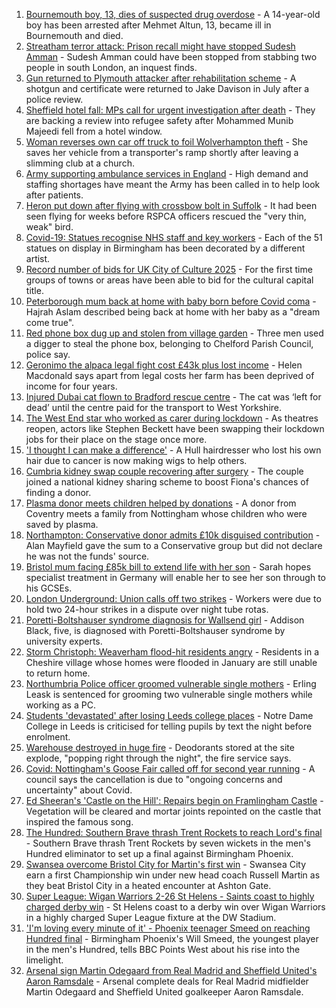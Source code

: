 1. [Bournemouth boy, 13, dies of suspected drug overdose](https://www.bbc.co.uk/news/uk-england-dorset-58287803) - A 14-year-old boy has been arrested after Mehmet Altun, 13, became ill in Bournemouth and died.
2. [Streatham terror attack: Prison recall might have stopped Sudesh Amman](https://www.bbc.co.uk/news/uk-england-london-58281243) - Sudesh Amman could have been stopped from stabbing two people in south London, an inquest finds.
3. [Gun returned to Plymouth attacker after rehabilitation scheme](https://www.bbc.co.uk/news/uk-england-devon-58282482) - A shotgun and certificate were returned to Jake Davison in July after a police review.
4. [Sheffield hotel fall: MPs call for urgent investigation after death](https://www.bbc.co.uk/news/uk-england-south-yorkshire-58280360) - They are backing a review into refugee safety after Mohammed Munib Majeedi fell from a hotel window.
5. [Woman reverses own car off truck to foil Wolverhampton theft](https://www.bbc.co.uk/news/uk-england-birmingham-58282348) - She saves her vehicle from a transporter's ramp shortly after leaving a slimming club at a church.
6. [Army supporting ambulance services in England](https://www.bbc.co.uk/news/health-58281665) - High demand and staffing shortages have meant the Army has been called in to help look after patients.
7. [Heron put down after flying with crossbow bolt in Suffolk](https://www.bbc.co.uk/news/uk-england-suffolk-58285825) - It had been seen flying for weeks before RSPCA officers rescued the "very thin, weak" bird.
8. [Covid-19: Statues recognise NHS staff and key workers](https://www.bbc.co.uk/news/uk-england-birmingham-58285340) - Each of the 51 statues on display in Birmingham has been decorated by a different artist.
9. [Record number of bids for UK City of Culture 2025](https://www.bbc.co.uk/news/uk-england-58272630) - For the first time groups of towns or areas have been able to bid for the cultural capital title.
10. [Peterborough mum back at home with baby born before Covid coma](https://www.bbc.co.uk/news/uk-england-cambridgeshire-58283552) - Hajrah Aslam described being back at home with her baby as a "dream come true".
11. [Red phone box dug up and stolen from village garden](https://www.bbc.co.uk/news/uk-england-manchester-58280733) - Three men used a digger to steal the phone box, belonging to Chelford Parish Council, police say.
12. [Geronimo the alpaca legal fight cost £43k plus lost income](https://www.bbc.co.uk/news/uk-england-bristol-58274260) - Helen Macdonald says apart from legal costs her farm has been deprived of income for four years.
13. [Injured Dubai cat flown to Bradford rescue centre](https://www.bbc.co.uk/news/uk-england-leeds-58273901) - The cat was ‘left for dead’ until the centre paid for the transport to West Yorkshire.
14. [The West End star who worked as carer during lockdown](https://www.bbc.co.uk/news/entertainment-arts-58080453) - As theatres reopen, actors like Stephen Beckett have been swapping their lockdown jobs for their place on the stage once more.
15. ['I thought I can make a difference'](https://www.bbc.co.uk/news/uk-england-humber-58274021) - A Hull hairdresser who lost his own hair due to cancer is now making wigs to help others.
16. [Cumbria kidney swap couple recovering after surgery](https://www.bbc.co.uk/news/uk-england-cumbria-58272857) - The couple joined a national kidney sharing scheme to boost Fiona's chances of finding a donor.
17. [Plasma donor meets children helped by donations](https://www.bbc.co.uk/news/uk-england-coventry-warwickshire-58261942) - A donor from Coventry meets a family from Nottingham whose children who were saved by plasma.
18. [Northampton: Conservative donor admits £10k disguised contribution](https://www.bbc.co.uk/news/uk-england-northamptonshire-58283529) - Alan Mayfield gave the sum to a Conservative group but did not declare he was not the funds' source.
19. [Bristol mum facing £85k bill to extend life with her son](https://www.bbc.co.uk/news/uk-england-bristol-58017220) - Sarah hopes specialist treatment in Germany will enable her to see her son through to his GCSEs.
20. [London Underground: Union calls off two strikes](https://www.bbc.co.uk/news/uk-england-london-58285333) - Workers were due to hold two 24-hour strikes in a dispute over night tube rotas.
21. [Poretti-Boltshauser syndrome diagnosis for Wallsend girl](https://www.bbc.co.uk/news/uk-england-tyne-58272395) - Addison Black, five, is diagnosed with Poretti-Boltshauser syndrome by university experts.
22. [Storm Christoph: Weaverham flood-hit residents angry](https://www.bbc.co.uk/news/uk-england-merseyside-58282386) - Residents in a Cheshire village whose homes were flooded in January are still unable to return home.
23. [Northumbria Police officer groomed vulnerable single mothers](https://www.bbc.co.uk/news/uk-england-tyne-58283467) - Erling Leask is sentenced for grooming two vulnerable single mothers while working as a PC.
24. [Students 'devastated' after losing Leeds college places](https://www.bbc.co.uk/news/uk-england-leeds-58281151) - Notre Dame College in Leeds is criticised for telling pupils by text the night before enrolment.
25. [Warehouse destroyed in huge fire](https://www.bbc.co.uk/news/uk-england-coventry-warwickshire-58279006) - Deodorants stored at the site explode, "popping right through the night", the fire service says.
26. [Covid: Nottingham's Goose Fair called off for second year running](https://www.bbc.co.uk/news/uk-england-nottinghamshire-58284115) - A council says the cancellation is due to "ongoing concerns and uncertainty" about Covid.
27. [Ed Sheeran's 'Castle on the Hill': Repairs begin on Framlingham Castle](https://www.bbc.co.uk/news/uk-england-suffolk-58271839) - Vegetation will be cleared and mortar joints repointed on the castle that inspired the famous song.
28. [The Hundred: Southern Brave thrash Trent Rockets to reach Lord's final](https://www.bbc.co.uk/sport/cricket/58284415) - Southern Brave thrash Trent Rockets by seven wickets in the men's Hundred eliminator to set up a final against Birmingham Phoenix.
29. [Swansea overcome Bristol City for Martin's first win](https://www.bbc.co.uk/sport/football/58196357) - Swansea City earn a first Championship win under new head coach Russell Martin as they beat Bristol City in a heated encounter at Ashton Gate.
30. [Super League: Wigan Warriors 2-26 St Helens - Saints coast to highly charged derby win](https://www.bbc.co.uk/sport/rugby-league/58287751) - St Helens coast to a derby win over Wigan Warriors in a highly charged Super League fixture at the DW Stadium.
31. ['I'm loving every minute of it' - Phoenix teenager Smeed on reaching Hundred final](https://www.bbc.co.uk/sport/cricket/58267884) - Birmingham Phoenix's Will Smeed, the youngest player in the men's Hundred, tells BBC Points West about his rise into the limelight.
32. [Arsenal sign Martin Odegaard from Real Madrid and Sheffield United's Aaron Ramsdale](https://www.bbc.co.uk/sport/football/58279217) - Arsenal complete deals for Real Madrid midfielder Martin Odegaard and Sheffield United goalkeeper Aaron Ramsdale.
